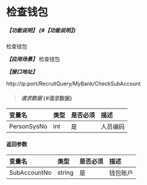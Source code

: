 # 检查钱包

##### _【功能说明】_ {#【功能说明】}

检查钱包


_**【应用场景】**_
检查钱包



_**【接口地址】**_

http://ip:port/RecruitQuery/MyBank/CheckSubAccount

> #### _请求数据_ {#请求数据}

| 变量名 | 类型 | 是否必须 | 描述 |
| :--- | :--- | :--- | :--- |
| PersonSysNo| int| 是 | 人员编码 |



#### 返回参数

| 变量名 | 类型 | 是否必须 | 描述 |
| :--- | :--- | :--- | :--- |
| SubAccountNo| string| 是 | 钱包账户|





